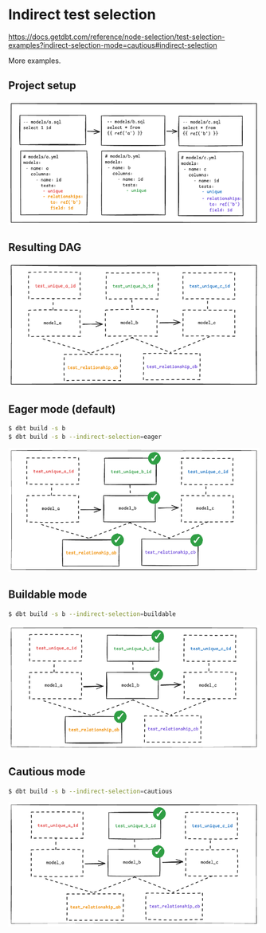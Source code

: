 ---
---

# Indirect test selection

https://docs.getdbt.com/reference/node-selection/test-selection-examples?indirect-selection-mode=cautious#indirect-selection

More examples.

## Project setup

![alt text](image.png)

## Resulting DAG

![alt text](image-1.png)

## Eager mode (default)

```sh
$ dbt build -s b
$ dbt build -s b --indirect-selection=eager
```

![alt text](image-2.png)

## Buildable mode

```sh
$ dbt build -s b --indirect-selection=buildable
```

![alt text](image-3.png)

## Cautious mode

```sh
$ dbt build -s b --indirect-selection=cautious
```

![alt text](image-4.png)
